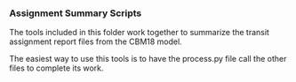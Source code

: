 ### Assignment Summary Scripts  
The tools included in this folder work together to summarize the transit assignment report files from the CBM18 model.

The easiest way to use this tools is to have the process.py file call the other files to complete its work.